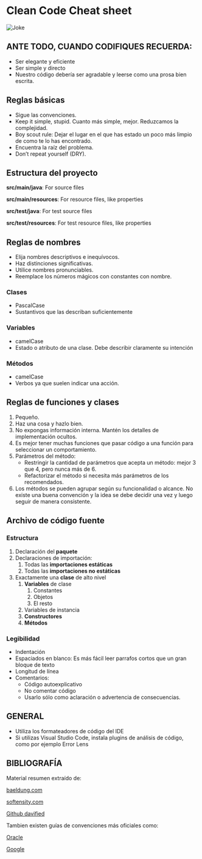
# Clean Code Cheat sheet

![Joke](/resources/images/ud2/Screenshot_1.webp)

## ANTE TODO, CUANDO CODIFIQUES RECUERDA:
- Ser elegante y eficiente
- Ser simple y directo
- Nuestro código debería ser agradable y leerse como una prosa bien escrita.

## Reglas básicas
- Sigue las convenciones.
- Keep it simple, stupid. Cuanto más simple, mejor. Reduzcamos la complejidad.
- Boy scout rule: Dejar el lugar en el que has estado un poco más limpio de como te lo has encontrado.
- Encuentra la raíz del problema.
- Don’t repeat yourself (DRY).

## Estructura del proyecto
__src/main/java__: For source files

__src/main/resources__: For resource files, like properties

__src/test/java__: For test source files

__src/test/resources__: For test resource files, like properties

## Reglas de nombres
- Elija nombres descriptivos e inequívocos.
- Haz distinciones significativas.
- Utilice nombres pronunciables.
- Reemplace los números mágicos con constantes con nombre.

### Clases
- PascalCase
- Sustantivos que las describan suficientemente
### Variables
- camelCase
- Estado o atributo de una clase. Debe describir claramente su intención
### Métodos
- camelCase
- Verbos ya que suelen indicar una acción.

## Reglas de funciones y clases
1. Pequeño.
2. Haz una cosa y hazlo bien.
3. No expongas información interna. Mantén los detalles de implementación ocultos.
4. Es mejor tener muchas funciones que pasar código a una función para seleccionar un comportamiento.
5. Parámetros del método:
    - Restringir la cantidad de parámetros que acepta un método: mejor 3 que 4, pero nunca más de 6.
    - Refactorizar el método si necesita más parámetros de los recomendados.
6. Los métodos se pueden agrupar según su funcionalidad o alcance. No existe una buena
   convención y la idea se debe decidir una vez y luego seguir de manera consistente.

## Archivo de código fuente
### Estructura
1. Declaración del __paquete__ 
2. Declaraciones de importación:
    1. Todas las __importaciones estáticas__ 
   2. Todas las __importaciones no estáticas__
3. Exactamente una __clase__ de alto nivel
    1. __Variables__ de clase 
       1. Constantes
       2. Objetos
       3. El resto
   2. Variables de instancia 
   3. __Constructores__ 
   4. __Métodos__

### Legibilidad
- Indentación
- Espaciados en blanco: Es más fácil leer parrafos cortos que un gran bloque de texto 
- Longitud de línea
- Comentarios:
    - Código autoexplicativo
    - No comentar código
    - Usarlo sólo como aclaración o advertencia de consecuencias.

## GENERAL
- Utiliza los formateadores de código del IDE
- Si utilizas Visual Studio Code, instala plugins de análisis de código, como por ejemplo Error Lens

## BIBLIOGRAFÍA

Material resumen extraído de:

[baeldung.com](https://www.baeldung.com/java-clean-code)

[softensity.com](https://www.softensity.com/blog/clean-code-cheat-sheet/)

[Github davified](https://github.com/davified/clean-code-ml/blob/master/docs/cheat-sheet.md)

Tambien existen guías de convenciones más oficiales como:

[Oracle](https://www.oracle.com/technetwork/java/codeconventions-150003.pdf)

[Google](https://google.github.io/styleguide/javaguide.html)
